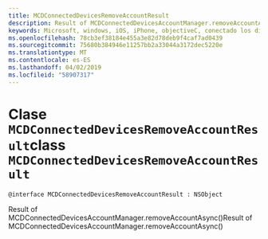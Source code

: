 ```yaml
---
title: MCDConnectedDevicesRemoveAccountResult
description: Result of MCDConnectedDevicesAccountManager.removeAccountAsync()
keywords: Microsoft, windows, iOS, iPhone, objectiveC, conectado los dispositivos, proyecto Roma
ms.openlocfilehash: 78cb3ef38184e455a3e82d78deb9f4caf7ad0439
ms.sourcegitcommit: 75680b384946e11257bb2a33044a3172dec5220e
ms.translationtype: MT
ms.contentlocale: es-ES
ms.lasthandoff: 04/02/2019
ms.locfileid: "58907317"
---
```

# <a name="class-mcdconnecteddevicesremoveaccountresult"></a><span data-ttu-id="c72f1-104">Clase `MCDConnectedDevicesRemoveAccountResult`</span><span class="sxs-lookup"><span data-stu-id="c72f1-104">class `MCDConnectedDevicesRemoveAccountResult`</span></span> 

```
@interface MCDConnectedDevicesRemoveAccountResult : NSObject
```  
<span data-ttu-id="c72f1-105">Result of MCDConnectedDevicesAccountManager.removeAccountAsync()</span><span class="sxs-lookup"><span data-stu-id="c72f1-105">Result of MCDConnectedDevicesAccountManager.removeAccountAsync()</span></span>